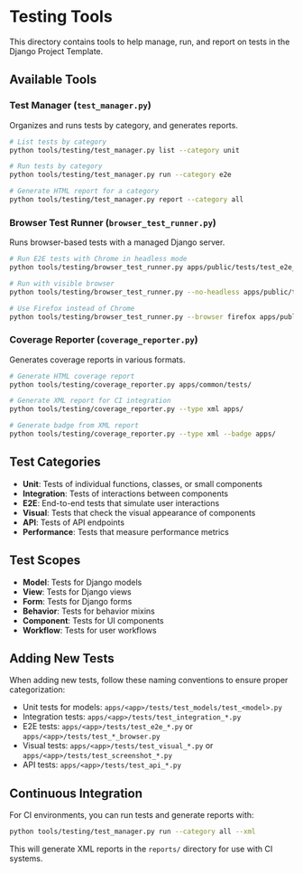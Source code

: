 # Testing Tools

This directory contains tools to help manage, run, and report on tests in the Django Project Template.

## Available Tools

### Test Manager (`test_manager.py`)

Organizes and runs tests by category, and generates reports.

```bash
# List tests by category
python tools/testing/test_manager.py list --category unit

# Run tests by category
python tools/testing/test_manager.py run --category e2e

# Generate HTML report for a category
python tools/testing/test_manager.py report --category all
```

### Browser Test Runner (`browser_test_runner.py`)

Runs browser-based tests with a managed Django server.

```bash
# Run E2E tests with Chrome in headless mode
python tools/testing/browser_test_runner.py apps/public/tests/test_e2e_*.py

# Run with visible browser
python tools/testing/browser_test_runner.py --no-headless apps/public/tests/test_visual_*.py

# Use Firefox instead of Chrome
python tools/testing/browser_test_runner.py --browser firefox apps/public/tests/test_e2e_*.py
```

### Coverage Reporter (`coverage_reporter.py`)

Generates coverage reports in various formats.

```bash
# Generate HTML coverage report
python tools/testing/coverage_reporter.py apps/common/tests/

# Generate XML report for CI integration
python tools/testing/coverage_reporter.py --type xml apps/

# Generate badge from XML report
python tools/testing/coverage_reporter.py --type xml --badge apps/
```

## Test Categories

- **Unit**: Tests of individual functions, classes, or small components
- **Integration**: Tests of interactions between components
- **E2E**: End-to-end tests that simulate user interactions
- **Visual**: Tests that check the visual appearance of components
- **API**: Tests of API endpoints
- **Performance**: Tests that measure performance metrics

## Test Scopes

- **Model**: Tests for Django models
- **View**: Tests for Django views
- **Form**: Tests for Django forms
- **Behavior**: Tests for behavior mixins
- **Component**: Tests for UI components
- **Workflow**: Tests for user workflows

## Adding New Tests

When adding new tests, follow these naming conventions to ensure proper categorization:

- Unit tests for models: `apps/<app>/tests/test_models/test_<model>.py`
- Integration tests: `apps/<app>/tests/test_integration_*.py`
- E2E tests: `apps/<app>/tests/test_e2e_*.py` or `apps/<app>/tests/test_*_browser.py`
- Visual tests: `apps/<app>/tests/test_visual_*.py` or `apps/<app>/tests/test_screenshot_*.py`
- API tests: `apps/<app>/tests/test_api_*.py`

## Continuous Integration

For CI environments, you can run tests and generate reports with:

```bash
python tools/testing/test_manager.py run --category all --xml
```

This will generate XML reports in the `reports/` directory for use with CI systems.
